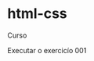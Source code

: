 # html-css 
 Curso

 <a herf="https://marcelabolognese.github.io/html-css/exercicios/ex001/index.html"> Executar o exercicío 001 </a>


